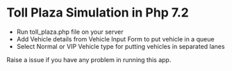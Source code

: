 # Toll Plaza Simulation in Php 7.2

- Run toll_plaza.php file on your server
- Add Vehicle details from Vehicle Input Form to put vehicle in a queue
- Select Normal or VIP Vehicle type for putting vehicles in separated lanes


Raise a issue if you have any problem in running this app.
